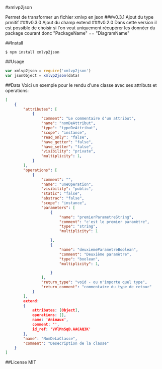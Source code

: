 #xmlvp2json

Permet de transformer un fichier xmlvp en json
###v0.3.1
Ajout du type prmitif
###v0.3.0
Ajout du champ extend
###v0.2.0
Dans cette version il est possible de choisir si l'on veut uniquement récupérer les donnéer du package courant donc "PackageName" == "DiagramName"

##Install
```
$ npm install xmlvp2json
```
##Usage
```js
var xmlvp2json = require('xmlvp2json')
var jsonObject = xmlvp2json(data)
```
##Data
Voici un exemple pour le rendu d'une classe avec ses attributs et operations: 
```json
[
	{
		"attributes": [
			{
				"comment": "Le commentaire d'un attribut",
				"name": "nomDeAttribut",
				"type": "typeDeAttribut",
				"scope": "instance",
				"read_only": "false",
				"have_getter": "false",
				"have_setter": "false",
				"visibility": "private",
				"multiplicity": 1,
			}
		],
		"operations": [
			{
				"comment": "",
				"name": "uneOperation",
				"visibility": "public",
				"static": "false",
				"abstrac": "false",
				"scope": "instance",
				"parameters": [
					{
						"name": "premierParametreString",
						"comment": "c'est le premier paramètre",
						"type": "string",
                        "multiplicity": 1

					},
					{
						"name": "deuxiemeParametreBoolean",
						"comment": "Deuxième paramètre",
						"type": "boolean",
                        "multiplicity": 1,

					}
				],
				"return_type": "void - ou n'importe quel type",
				"return_comment": "commentaire du type de retour"
			}
		],
        extend: 
        {
            attributes: [Object],
            operations: [],
            name: 'Animaux',
            comment: '',
            id_ref: 'VVlMnSqD.AACAQ3K'
        },
		"name": "NomDeLaClasse",
		"comment": "Desecription de la classe"
	}
]
```

##License
MIT
